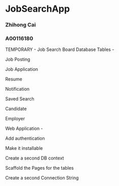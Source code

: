 # JobSearchApp
### Zhihong Cai
### A00116180
TEMPORARY - Job Search Board
Database Tables - 

Job Posting

Job Application

Resume

Notification

Saved Search

Candidate

Employer



Web Application - 

Add authentication

Make it installable

Create a second DB context

Scaffold the Pages for the tables

Create a second Connection String
